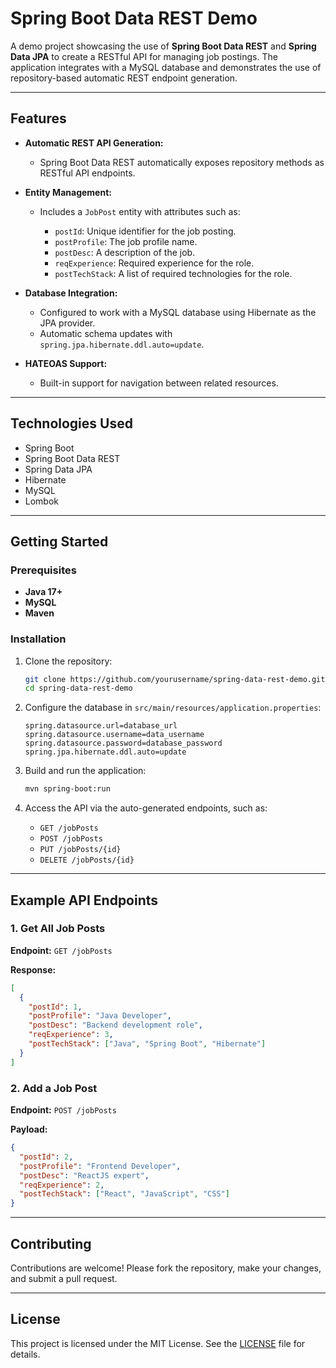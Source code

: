 # Spring Boot Data REST Demo

A demo project showcasing the use of **Spring Boot Data REST** and **Spring Data JPA** to create a RESTful API for managing job postings. The application integrates with a MySQL database and demonstrates the use of repository-based automatic REST endpoint generation.

---

## Features

* **Automatic REST API Generation:**

  * Spring Boot Data REST automatically exposes repository methods as RESTful API endpoints.

* **Entity Management:**

  * Includes a `JobPost` entity with attributes such as:

    * `postId`: Unique identifier for the job posting.
    * `postProfile`: The job profile name.
    * `postDesc`: A description of the job.
    * `reqExperience`: Required experience for the role.
    * `postTechStack`: A list of required technologies for the role.

* **Database Integration:**

  * Configured to work with a MySQL database using Hibernate as the JPA provider.
  * Automatic schema updates with `spring.jpa.hibernate.ddl.auto=update`.

* **HATEOAS Support:**

  * Built-in support for navigation between related resources.

---

## Technologies Used

* Spring Boot
* Spring Boot Data REST
* Spring Data JPA
* Hibernate
* MySQL
* Lombok

---

## Getting Started

### Prerequisites

* **Java 17+**
* **MySQL**
* **Maven**

### Installation

1. Clone the repository:

   ```bash
   git clone https://github.com/yourusername/spring-data-rest-demo.git
   cd spring-data-rest-demo
   ```

2. Configure the database in `src/main/resources/application.properties`:

   ```properties
   spring.datasource.url=database_url
   spring.datasource.username=data_username
   spring.datasource.password=database_password
   spring.jpa.hibernate.ddl.auto=update
   ```

3. Build and run the application:

   ```bash
   mvn spring-boot:run
   ```

4. Access the API via the auto-generated endpoints, such as:

   * `GET /jobPosts`
   * `POST /jobPosts`
   * `PUT /jobPosts/{id}`
   * `DELETE /jobPosts/{id}`

---

## Example API Endpoints

### 1. Get All Job Posts

**Endpoint:** `GET /jobPosts`

**Response:**

```json
[
  {
    "postId": 1,
    "postProfile": "Java Developer",
    "postDesc": "Backend development role",
    "reqExperience": 3,
    "postTechStack": ["Java", "Spring Boot", "Hibernate"]
  }
]
```

### 2. Add a Job Post

**Endpoint:** `POST /jobPosts`

**Payload:**

```json
{
  "postId": 2,
  "postProfile": "Frontend Developer",
  "postDesc": "ReactJS expert",
  "reqExperience": 2,
  "postTechStack": ["React", "JavaScript", "CSS"]
}
```

---

## Contributing

Contributions are welcome! Please fork the repository, make your changes, and submit a pull request.

---

## License

This project is licensed under the MIT License. See the [LICENSE](LICENSE) file for details.
